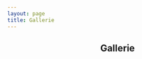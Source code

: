 ```yaml
---
layout: page
title: Gallerie
---
```


<section class="main style3 primary">
  <div class="content">
   <header>
     <h2>Gallerie</h2>
   </header>
  <p><!-- {% foo UsaSommer2015 %} --></p>
  </div>
</section>
